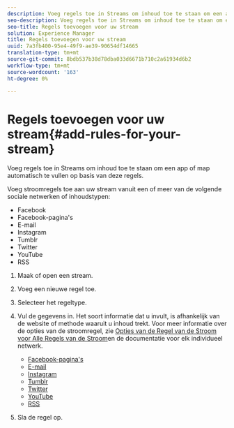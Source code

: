 ```yaml
---
description: Voeg regels toe in Streams om inhoud toe te staan om een app of map automatisch te vullen op basis van deze regels.
seo-description: Voeg regels toe in Streams om inhoud toe te staan om een app of map automatisch te vullen op basis van deze regels.
seo-title: Regels toevoegen voor uw stream
solution: Experience Manager
title: Regels toevoegen voor uw stream
uuid: 7a3fb400-95e4-49f9-ae39-90654df14665
translation-type: tm+mt
source-git-commit: 8bdb537b38d78dba033d6671b710c2a61934d6b2
workflow-type: tm+mt
source-wordcount: '163'
ht-degree: 0%

---
```



# Regels toevoegen voor uw stream{#add-rules-for-your-stream}

Voeg regels toe in Streams om inhoud toe te staan om een app of map automatisch te vullen op basis van deze regels.

Voeg stroomregels toe aan uw stream vanuit een of meer van de volgende sociale netwerken of inhoudstypen:

* Facebook
* Facebook-pagina&#39;s
* E-mail
* Instagram
* Tumblr
* Twitter
* YouTube
* RSS

1. Maak of open een stream.
1. Voeg een nieuwe regel toe.
1. Selecteer het regeltype.
1. Vul de gegevens in. Het soort informatie dat u invult, is afhankelijk van de website of methode waaruit u inhoud trekt. Voor meer informatie over de opties van de stroomregel, zie [Opties van de Regel van de Stroom voor Alle Regels van de Stroom](../c-streams/c-stream-rule-options-for-all-stream-rules.md#c_stream_rule_options_for_all_stream_rules)en de documentatie voor elk individueel netwerk.

   * [Facebook-pagina&#39;s](../c-streams/c-facebook-page-rules.md#c_facebook_page_rules)
   * [E-mail](../c-streams/c-email-rules.md#c_email_rules)
   * [Instagram](../c-streams/c-instagram-rules.md#c_instagram_rules)
   * [Tumblr](../c-streams/c-tumblr-rules.md#c_tumblr_rules)
   * [Twitter](../c-streams/c-twitter-rules.md#c_twitter_rules)
   * [YouTube](../c-streams/c-youtube-rules/c-youtube-rules.md#c_youtube_rules)
   * [RSS](../c-streams/c-rss-rules-streams.md#c_rss_rules_streams)

1. Sla de regel op.
